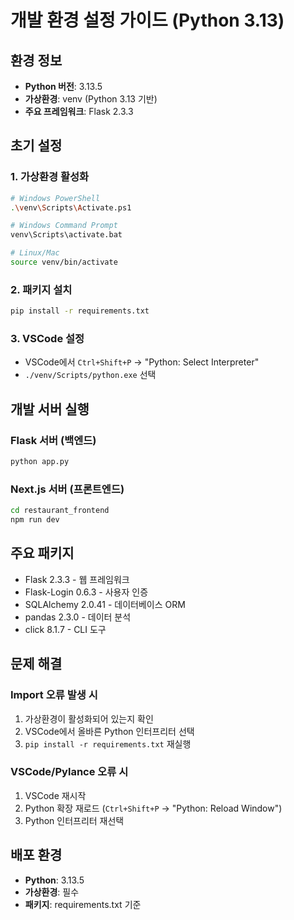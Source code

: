 # 개발 환경 설정 가이드 (Python 3.13)

## 환경 정보
- **Python 버전**: 3.13.5
- **가상환경**: venv (Python 3.13 기반)
- **주요 프레임워크**: Flask 2.3.3

## 초기 설정

### 1. 가상환경 활성화
```bash
# Windows PowerShell
.\venv\Scripts\Activate.ps1

# Windows Command Prompt
venv\Scripts\activate.bat

# Linux/Mac
source venv/bin/activate
```

### 2. 패키지 설치
```bash
pip install -r requirements.txt
```

### 3. VSCode 설정
- VSCode에서 `Ctrl+Shift+P` → "Python: Select Interpreter"
- `./venv/Scripts/python.exe` 선택

## 개발 서버 실행

### Flask 서버 (백엔드)
```bash
python app.py
```

### Next.js 서버 (프론트엔드)
```bash
cd restaurant_frontend
npm run dev
```

## 주요 패키지
- Flask 2.3.3 - 웹 프레임워크
- Flask-Login 0.6.3 - 사용자 인증
- SQLAlchemy 2.0.41 - 데이터베이스 ORM
- pandas 2.3.0 - 데이터 분석
- click 8.1.7 - CLI 도구

## 문제 해결

### Import 오류 발생 시
1. 가상환경이 활성화되어 있는지 확인
2. VSCode에서 올바른 Python 인터프리터 선택
3. `pip install -r requirements.txt` 재실행

### VSCode/Pylance 오류 시
1. VSCode 재시작
2. Python 확장 재로드 (`Ctrl+Shift+P` → "Python: Reload Window")
3. Python 인터프리터 재선택

## 배포 환경
- **Python**: 3.13.5
- **가상환경**: 필수
- **패키지**: requirements.txt 기준 